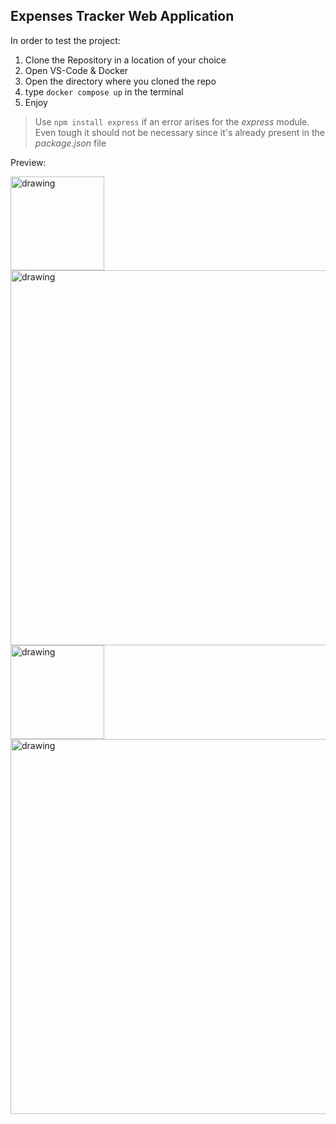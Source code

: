 ## Expenses Tracker Web Application

In order to test the project:
  1. Clone the Repository in a location of your choice
  2. Open VS-Code & Docker
  3. Open the directory where you cloned the repo
  4. type `docker compose up` in the terminal
  5. Enjoy

> Use `npm install express` if an error arises for the *express* module. Even tough it should not be necessary since it's already present in the *package.json* file

Preview:

<img src="https://github.com/Fedrosauro/Expenses_Tracker/assets/67149530/255015d7-0a3c-4fef-95c4-850c13811809" alt="drawing" style="width:150px;"/>
<img src="https://github.com/Fedrosauro/Expenses_Tracker/assets/67149530/7e373fb6-9622-4105-841b-f57d2cd37dea" alt="drawing" style="width:600px;"/>
<img src="https://github.com/Fedrosauro/Expenses_Tracker/assets/67149530/151ccaa6-5550-411d-b867-905366777fc9" alt="drawing" style="width:150px;"/>
<img src="https://github.com/Fedrosauro/Expenses_Tracker/assets/67149530/b00dbbb4-bd2a-439e-8513-ff353c703f5b" alt="drawing" style="width:600px;"/>
